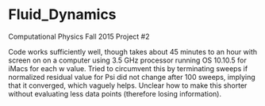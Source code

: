 # Fluid_Dynamics
Computational Physics Fall 2015 Project #2

Code works sufficiently well, though takes about 45 minutes to an hour with screen on on a computer using 3.5 GHz processor running OS 10.10.5 for iMacs for each w value. Tried to circumvent this by terminating sweeps if normalized residual value for Psi did not change after 100 sweeps, implying that it converged, which vaguely helps. Unclear how to make this shorter without evaluating less data points (therefore losing information).
